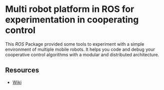 # Multi robot platform in ROS for experimentation in cooperating control

This *ROS* Package provided some tools to experiment with a simple environment of multiple mobile robots. It helps you code and debug your cooperative control algorithms with a modular and distributed architecture.

## Resources
* [Wiki](https://github.com/sergionr2/multi_robots/wiki)
